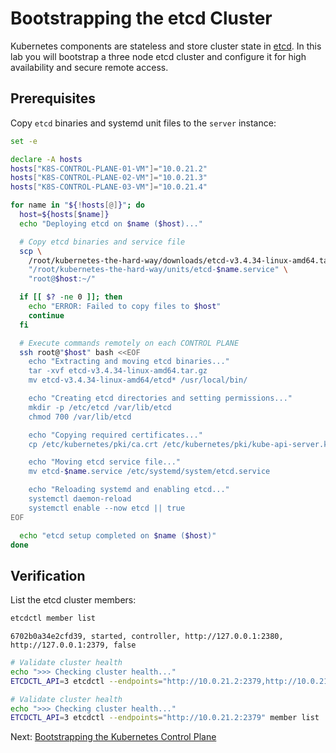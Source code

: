 # Bootstrapping the etcd Cluster

Kubernetes components are stateless and store cluster state in [etcd](https://github.com/etcd-io/etcd). In this lab you will bootstrap a three node etcd cluster and configure it for high availability and secure remote access.

## Prerequisites

Copy `etcd` binaries and systemd unit files to the `server` instance:

```bash
set -e

declare -A hosts
hosts["K8S-CONTROL-PLANE-01-VM"]="10.0.21.2"
hosts["K8S-CONTROL-PLANE-02-VM"]="10.0.21.3"
hosts["K8S-CONTROL-PLANE-03-VM"]="10.0.21.4"

for name in "${!hosts[@]}"; do
  host=${hosts[$name]}
  echo "Deploying etcd on $name ($host)..."

  # Copy etcd binaries and service file
  scp \
    /root/kubernetes-the-hard-way/downloads/etcd-v3.4.34-linux-amd64.tar.gz \
    "/root/kubernetes-the-hard-way/units/etcd-$name.service" \
    "root@$host:~/"

  if [[ $? -ne 0 ]]; then
    echo "ERROR: Failed to copy files to $host"
    continue
  fi

  # Execute commands remotely on each CONTROL PLANE
  ssh root@"$host" bash <<EOF
    echo "Extracting and moving etcd binaries..."
    tar -xvf etcd-v3.4.34-linux-amd64.tar.gz
    mv etcd-v3.4.34-linux-amd64/etcd* /usr/local/bin/

    echo "Creating etcd directories and setting permissions..."
    mkdir -p /etc/etcd /var/lib/etcd
    chmod 700 /var/lib/etcd

    echo "Copying required certificates..."
    cp /etc/kubernetes/pki/ca.crt /etc/kubernetes/pki/kube-api-server.key /etc/kubernetes/pki/kube-api-server.crt /etc/etcd/

    echo "Moving etcd service file..."
    mv etcd-$name.service /etc/systemd/system/etcd.service

    echo "Reloading systemd and enabling etcd..."
    systemctl daemon-reload
    systemctl enable --now etcd || true
EOF

  echo "etcd setup completed on $name ($host)"
done

```



## Verification

List the etcd cluster members:

```bash
etcdctl member list
```

```text
6702b0a34e2cfd39, started, controller, http://127.0.0.1:2380, http://127.0.0.1:2379, false
```

```bash
# Validate cluster health
echo ">>> Checking cluster health..."
ETCDCTL_API=3 etcdctl --endpoints="http://10.0.21.2:2379,http://10.0.21.3:2379,http://10.0.21.4:2379" endpoint health
```
```bash
# Validate cluster health
echo ">>> Checking cluster health..."
ETCDCTL_API=3 etcdctl --endpoints="http://10.0.21.2:2379" member list
```





Next: [Bootstrapping the Kubernetes Control Plane](08-bootstrapping-kubernetes-controllers.md)
